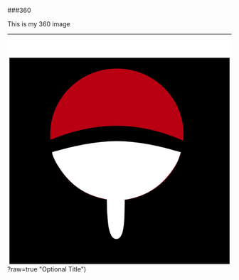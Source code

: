 ###360

This is my 360 image
<script src="//360.vizor.io/scripts/embed.js" data-vizorurl="//360.vizor.io/embed/v/4gzb" ></script>

***

![filter](untitled.png)?raw=true "Optional Title")
